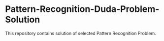 # Pattern-Recognition-Duda-Problem-Solution

This repository contains solution of selected Pattern Recognition Problem.
